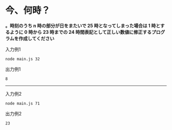 # 今、何時？

**。時刻のうち n 時の部分が日をまたいで 25 時となってしまった場合は 1 時とするように 0 時から 23 時までの 24 時間表記として正しい数値に修正するプログラムを作成してください**

入力例1
```
node main.js 32
```
出力例1
```
8
```
---
入力例2
```
node main.js 71
```
出力例2
```
23
```